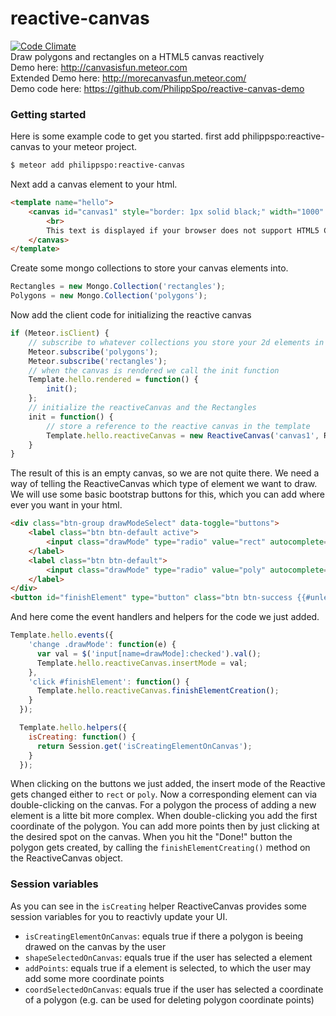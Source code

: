 # reactive-canvas
[![Code Climate](https://codeclimate.com/github/PhilippSpo/reactive-canvas/badges/gpa.svg)](https://codeclimate.com/github/PhilippSpo/reactive-canvas)<br>
Draw polygons and rectangles on a HTML5 canvas reactively<br>
Demo here: http://canvasisfun.meteor.com<br>
Extended Demo here: http://morecanvasfun.meteor.com/<br>
Demo code here: https://github.com/PhilippSpo/reactive-canvas-demo

### Getting started

Here is some example code to get you started.
first add philippspo:reactive-canvas to your meteor project.
```sh
$ meteor add philippspo:reactive-canvas
```
Next add a canvas element to your html.
```html
<template name="hello">
    <canvas id="canvas1" style="border: 1px solid black;" width="1000" height="1000">
        <br>
    	This text is displayed if your browser does not support HTML5 Canvas.
    </canvas>
</template>
```
Create some mongo collections to store your canvas elements into.
```javascript
Rectangles = new Mongo.Collection('rectangles');
Polygons = new Mongo.Collection('polygons');
```
Now add the client code for initializing the reactive canvas
```javascript
if (Meteor.isClient) {
    // subscribe to whatever collections you store your 2d elements in
    Meteor.subscribe('polygons');
    Meteor.subscribe('rectangles');
    // when the canvas is rendered we call the init function
    Template.hello.rendered = function() {
        init();
    };
    // initialize the reactiveCanvas and the Rectangles
    init = function() {
        // store a reference to the reactive canvas in the template
        Template.hello.reactiveCanvas = new ReactiveCanvas('canvas1', Rectangles, Polygons);
    }
}
```
The result of this is an empty canvas, so we are not quite there.
We need a way of telling the ReactiveCanvas which type of element we want to draw.
We will use some basic bootstrap buttons for this, which you can add where ever you want in your html.
```html
<div class="btn-group drawModeSelect" data-toggle="buttons">
	<label class="btn btn-default active">
		<input class="drawMode" type="radio" value="rect" autocomplete="off" checked> Rectangle
	</label>
	<label class="btn btn-default">
		<input class="drawMode" type="radio" value="poly" autocomplete="off"> Polygon
	</label>
</div>
<button id="finishElement" type="button" class="btn btn-success {{#unless isCreating}}hidden{{/unless}}">Done!</button>
```
And here come the event handlers and helpers for the code we just added.
```javascript
Template.hello.events({
    'change .drawMode': function(e) {
      var val = $('input[name=drawMode]:checked').val();
      Template.hello.reactiveCanvas.insertMode = val;
    },
    'click #finishElement': function() {
      Template.hello.reactiveCanvas.finishElementCreation();
    }
  });

  Template.hello.helpers({
    isCreating: function() {
      return Session.get('isCreatingElementOnCanvas');
    }
  });
```
When clicking on the buttons we just added, the insert mode of the Reactive gets changed either to `rect` or `poly`. Now a corresponding element can via double-clicking on the canvas.
For a polygon the process of adding a new element is a litte bit more complex. When double-clicking you add the first coordinate of the polygon. You can add more points then by just clicking at the desired spot on the canvas. When you hit the "Done!" button the polygon gets created, by calling the `finishElementCreating()` method on the ReactiveCanvas object.

### Session variables
As you can see in the `isCreating` helper ReactiveCanvas provides some session variables for you to reactivly update your UI.
  - `isCreatingElementOnCanvas`: equals true if there a polygon is beeing drawed on the canvas by the user
  - `shapeSelectedOnCanvas`: equals true if the user has selected a element
  - `addPoints`: equals true if a element is selected, to which the user may add some more coordinate points
  - `coordSelectedOnCanvas`: equals true if the user has selected a coordinate of a polygon (e.g. can be used for deleting polygon coordinate points)
